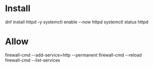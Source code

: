
# Install 

dnf install httpd -y
systemctl enable --now httpd
systemctl status httpd

# Allow

firewall-cmd --add-service=http --permanent
firewall-cmd --reload
firewall-cmd --list-services	
